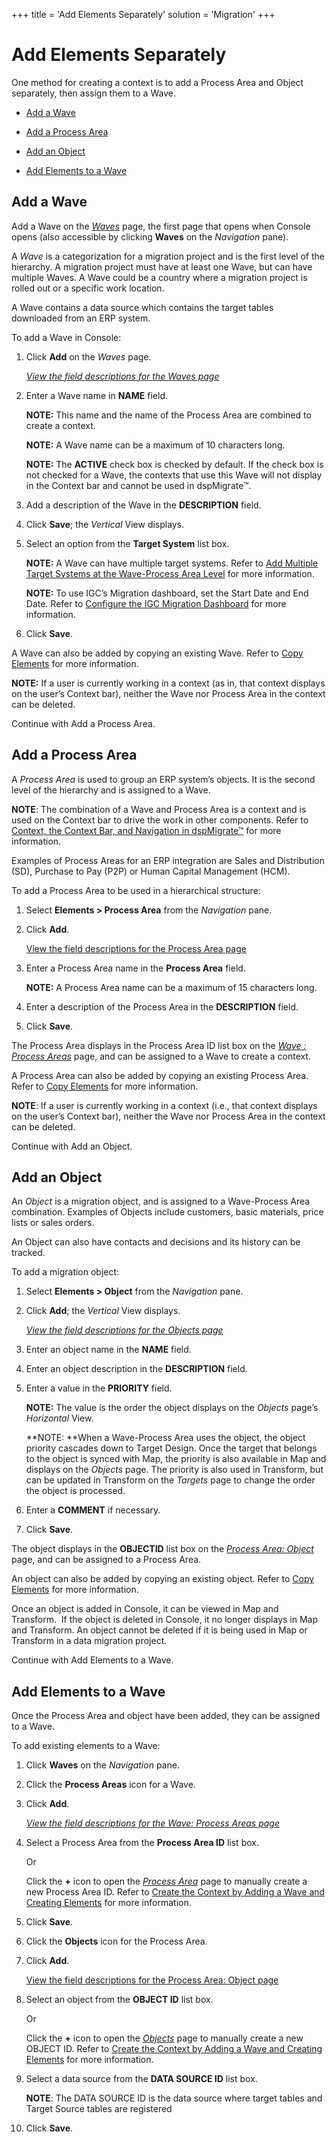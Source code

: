 +++
title = 'Add Elements Separately'
solution = 'Migration'
+++

# Add Elements Separately

One method for creating a context is to add a Process Area and Object
separately, then assign them to a Wave.

  - [Add a Wave](#Add2)

  - [Add a Process Area](#Add)

  - [Add an Object](#Add3)

  - [Add Elements to a Wave](#Add4)

## <span id="Add2"></span>Add a Wave

Add a Wave on the *[Waves](../Page_Desc/Waves_H.htm)* page, the first
page that opens when Console opens (also accessible by clicking
**Waves** on the *Navigation* pane).

A *Wave* is a categorization for a migration project and is the first
level of the hierarchy. A migration project must have at least one Wave,
but can have multiple Waves. A Wave could be a country where a migration
project is rolled out or a specific work location.

A Wave contains a data source which contains the target tables
downloaded from an ERP system.

To add a Wave in Console:

1.  Click **Add** on the *Waves* page.
    
    *[View the field descriptions for the Waves
    page](../Page_Desc/Waves_H.htm)*

2.  Enter a Wave name in **NAME** field.
    
    **NOTE:** This name and the name of the Process Area are combined to
    create a context.
    
    **NOTE:** A Wave name can be a maximum of 10 characters long.
    
    **NOTE:** The **ACTIVE** check box is checked by default. If the
    check box is not checked for a Wave, the contexts that use this Wave
    will not display in the Context bar and cannot be used in
    dspMigrate™.

3.  Add a description of the Wave in the **DESCRIPTION** field.

4.  Click **Save**; the *Vertical* View displays.

5.  Select an option from the **Target System** list box.
    
    **NOTE:** A Wave can have multiple target systems. Refer to [Add
    Multiple Target Systems at the Wave-Process Area
    Level](Add_Multiple_Target_Systems.htm) for more information.
    
    **NOTE:** To use IGC’s Migration dashboard, set the Start Date and
    End Date. Refer to [Configure the IGC Migration
    Dashboard](../../../Platform/Agent_Int/Use_Cases/Configure_the_Migration_Dashboard.htm)
    for more information.

6.  Click **Save**.

A Wave can also be added by copying an existing Wave. Refer to [Copy
Elements](Copy_Elements.htm) for more information.

**NOTE:** If a user is currently working in a context (as in, that
context displays on the user’s Context bar), neither the Wave nor
Process Area in the context can be deleted.

Continue with Add a Process Area.

## <span id="Add"></span>Add a Process Area

A <span style="font-style: italic;">Process Area</span> is used to group
an ERP system’s objects. It is the second level of the hierarchy and is
assigned to a Wave.

**NOTE**: The combination of a Wave and Process Area is a context and is
used on the Context bar to drive the work in other components. Refer to
[Context, the Context Bar, and Navigation in
dspMigrate™](../../dspMigrate/Context_Navigation.htm) for more
information.

Examples of Process Areas for an ERP integration are Sales and
Distribution (SD), Purchase to Pay (P2P) or Human Capital Management
(HCM).

To add a Process Area to be used in a hierarchical structure:

1.  Select **Elements \> Process Area** from the *Navigation* pane.

2.  Click **Add**.
    
    [View the field descriptions for the Process Area
    page](../Page_Desc/Process_Area.htm)

3.  Enter a Process Area name in the **Process Area** field.
    
    **NOTE:** A Process Area name can be a maximum of 15 characters
    long.

4.  Enter a description of the Process Area in the **DESCRIPTION**
    field.

5.  Click **Save**.

The Process Area displays in the Process Area ID list box on the *[Wave
: Process Areas](../Page_Desc/Wave_Process_Areas.htm)* page, and can be
assigned to a Wave to create a context.

A Process Area can also be added by copying an existing Process Area.
Refer to [Copy Elements](Copy_Elements.htm) for more information.

**NOTE**: If a user is currently working in a context (i.e., that
context displays on the user’s Context bar), neither the Wave nor
Process Area in the context can be deleted.

Continue with Add an Object.

## <span id="Add3"></span>Add an Object

An <span style="font-style: italic;">Object</span> is a migration
object, and is assigned to a Wave-Process Area combination. Examples of
Objects include customers, basic materials, price lists or sales orders.

An Object can also have contacts and decisions and its history can be
tracked.

To add a migration object: 

1.  Select **Elements \> Object** from the *Navigation* pane.

2.  Click **Add**; the *Vertical* View displays.
    
    *[View the field descriptions for the Objects
    page](../Page_Desc/Objects_H.htm)*

3.  Enter an object name in the **NAME** field.

4.  Enter an object description in the **DESCRIPTION** field.

5.  Enter a value in the **PRIORITY** field.
    
    **NOTE:** The value is the order the object displays on the
    *Objects* page’s *Horizontal* View.
    
    **NOTE: **When a Wave-Process Area uses the object, the object
    priority cascades down to Target Design. Once the target that
    belongs to the object is synced with Map, the priority is also
    available in Map and displays on the
    <span style="font-style: italic;">Objects</span> page. The priority
    is also used in Transform, but can be updated in Transform on the
    <span style="font-style: italic;">Targets</span> page to change the
    order the object is processed.

6.  Enter a **COMMENT** if necessary.

7.  Click **Save**.

The object displays in the **OBJECTID** list box on the *[Process Area:
Object](../Page_Desc/Process_Area_ObjectH.htm)* page, and can be
assigned to a Process Area.

An object can also be added by copying an existing object. Refer to
[Copy Elements](Copy_Elements.htm) for more information.

Once an object is added in Console, it can be viewed in Map and
Transform.  If the object is deleted in Console, it no longer displays
in Map and Transform. An object cannot be deleted if it is being used in
Map or Transform in a data migration project.

Continue with Add Elements to a Wave.

## <span id="Add4"></span>Add Elements to a Wave

Once the Process Area and object have been added, they can be assigned
to a Wave.

To add existing elements to a Wave:

1.  Click **Waves** on the *Navigation* pane.

2.  Click the **Process Areas** icon for a Wave.

3.  Click **Add**.
    
    *[View the field descriptions for the Wave: Process Areas
    page](../Page_Desc/Wave_Process_Areas.htm)*

4.  Select a Process Area from the **Process Area ID** list box.
    
    Or
    
    Click the **+** icon to open the *[Process
    Area](../Page_Desc/Process_Area.htm)* page to manually create a new
    Process Area ID. Refer to [Create the Context by Adding a Wave and
    Creating Elements](Add_a_Wave_and_Create_Elements.htm) for more
    information.

5.  Click **Save**.

6.  Click the **Objects** icon for the Process Area.

7.  Click **Add**.
    
    [View the field descriptions for the Process Area: Object
    page](../Page_Desc/Process_Area_ObjectH.htm)

8.  Select an object from the **OBJECT ID** list box.
    
    Or
    
    Click the **+** icon to open the
    *[Objects](../Page_Desc/Objects_H.htm)* page to manually create a
    new OBJECT ID. Refer to [Create the Context by Adding a Wave and
    Creating Elements](Add_a_Wave_and_Create_Elements.htm) for more
    information.

9.  Select a data source from the **DATA SOURCE ID** list box.
    
    **NOTE**: The DATA SOURCE ID is the data source where target tables
    and Target Source tables are registered

10. Click **Save**.
